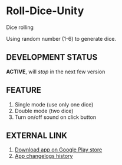 # Roll-Dice-Unity

Dice rolling

Using random number (1-6) to generate dice.

## DEVELOPMENT STATUS

**ACTIVE**, will _stop_ in the next few version

## FEATURE

1. Single mode (use only one dice)
2. Double mode (two dice)
3. Turn on/off sound on click button

## EXTERNAL LINK

1. [Download app on Google Play store](https://play.google.com/store/apps/details?id=com.maple.DiceDadu)
2. [App changelogs history](https://telegra.ph/Virtual-Dice-Changelogs-04-21)
